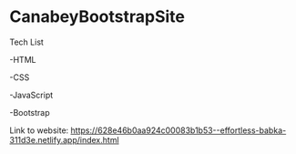 # CanabeyBootstrapSite
Tech List

-HTML

-CSS

-JavaScript

-Bootstrap

Link to website:
https://628e46b0aa924c00083b1b53--effortless-babka-311d3e.netlify.app/index.html
